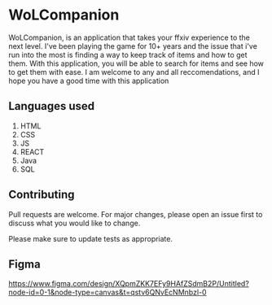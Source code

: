 # WoLCompanion

WoLCompanion, is an application that takes your ffxiv experience to the next level. I've been playing the game for 10+ years and the issue that i've run into the most is finding a way to keep track of items and how to get them.
With this application, you will be able to search for items and see how to get them with ease. I am welcome to any and all reccomendations, and I hope you have a good time with this application



## Languages used
<ol>
  <li>HTML</li>
  <li>CSS</li>
  <li>JS</li>
  <li>REACT</li>
  <li>Java</li>
  <li>SQL</li>
</ol>

## Contributing

Pull requests are welcome. For major changes, please open an issue first
to discuss what you would like to change.

Please make sure to update tests as appropriate.

## Figma

https://www.figma.com/design/XQpmZKK7EFy9HAfZSdmB2P/Untitled?node-id=0-1&node-type=canvas&t=qstv6QNvEcNMnbzl-0

